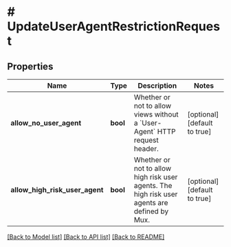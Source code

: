# # UpdateUserAgentRestrictionRequest

## Properties

Name | Type | Description | Notes
------------ | ------------- | ------------- | -------------
**allow_no_user_agent** | **bool** | Whether or not to allow views without a &#x60;User-Agent&#x60; HTTP request header. | [optional] [default to true]
**allow_high_risk_user_agent** | **bool** | Whether or not to allow high risk user agents. The high risk user agents are defined by Mux. | [optional] [default to true]

[[Back to Model list]](../../README.md#models) [[Back to API list]](../../README.md#endpoints) [[Back to README]](../../README.md)
